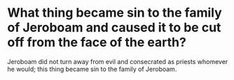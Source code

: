 # What thing became sin to the family of Jeroboam and caused it to be cut off from the face of the earth?

Jeroboam did not turn away from evil and consecrated as priests whomever he would; this thing became sin to the family of Jeroboam.
